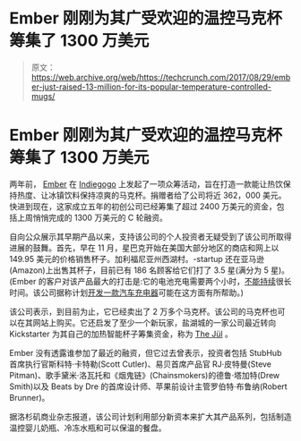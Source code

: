# Ember 刚刚为其广受欢迎的温控马克杯筹集了 1300 万美元 

> 原文：<https://web.archive.org/web/https://techcrunch.com/2017/08/29/ember-just-raised-13-million-for-its-popular-temperature-controlled-mugs/>

# Ember 刚刚为其广受欢迎的温控马克杯筹集了 1300 万美元

两年前， [Ember](https://web.archive.org/web/20221025222254/https://ember.com/) 在 [Indiegogo](https://web.archive.org/web/20221025222254/https://www.indiegogo.com/projects/ember-temperature-adjustable-mug#/) 上发起了一项众筹活动，旨在打造一款能让热饮保持热度、让冰镇饮料保持凉爽的马克杯。捐赠者给了公司将近 362，000 美元。快进到现在，这家成立五年的初创公司已经筹集了超过 2400 万美元的资金，包括上周悄悄完成的 1300 万美元的 C 轮融资。

自向公众展示其早期产品以来，支持该公司的个人投资者无疑受到了该公司所取得进展的鼓舞。首先，早在 11 月，星巴克开始在美国大部分地区的商店和网上以 149.95 美元的价格销售杯子。加利福尼亚州西湖村。-startup 还在亚马逊(Amazon)上出售其杯子，目前已有 186 名顾客给它们打了 3.5 星(满分为 5 星)。(Ember 的客户对该产品最大的打击是:它的电池充电需要两个小时，[不能持续](https://web.archive.org/web/20221025222254/https://www.amazon.com/Ember-Temperature-Control-Mug/product-reviews/B01N2HT77T/ref=cm_cr_dp_d_btm?ie=UTF8&reviewerType=all_reviews&sortBy=recent#R1OKFGBFG933DC)很长时间。该公司据称计划[开发一款汽车充电器](https://web.archive.org/web/20221025222254/https://support.embertech.com/customer/en/portal/topics/968530-faq/articles)可能在这方面有所帮助。)

该公司表示，到目前为止，它已经卖出了 2 万多个马克杯。该公司的马克杯也可以在其网站上购买。它还启发了至少一个新玩家，盐湖城的一家公司最近转向 Kickstarter 为其自己的加热智能杯子筹集资金，称为 [The Jül](https://web.archive.org/web/20221025222254/https://www.kickstarter.com/projects/powerpractical/the-jul-heated-smart-mug-for-coffee-and-tea) 。

Ember 没有透露谁参加了最近的融资，但它过去曾表示，投资者包括 StubHub 首席执行官斯科特·卡特勒(Scott Cutler)、易贝首席产品官 RJ·皮特曼(Steve Pitman)、歌手黛米·洛瓦托和《烟鬼链》(Chainsmokers)的德鲁·塔加特(Drew Smith)以及 Beats by Dre 的首席设计师、苹果前设计主管罗伯特·布鲁纳(Robert Brunner)。

据洛杉矶商业杂志报道，该公司计划利用部分新资本来扩大其产品系列，包括制造温控婴儿奶瓶、冷冻水瓶和可以保温的餐盘。